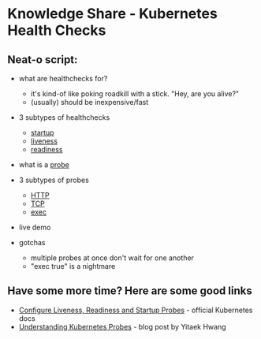 # Knowledge Share - Kubernetes Health Checks

## Neat-o script:
* what are healthchecks for?
    * it's kind-of like poking roadkill with a stick.  "Hey, are you alive?"
    * (usually) should be inexpensive/fast
* 3 subtypes of healthchecks
    * [startup](https://kubernetes.io/docs/tasks/configure-pod-container/configure-liveness-readiness-startup-probes/#define-startup-probes)
    * [liveness](https://kubernetes.io/docs/tasks/configure-pod-container/configure-liveness-readiness-startup-probes/#define-a-liveness-http-request)
    * [readiness](https://kubernetes.io/docs/tasks/configure-pod-container/configure-liveness-readiness-startup-probes/#define-readiness-probes)
* what is a [probe](https://kubernetes.io/docs/tasks/configure-pod-container/configure-liveness-readiness-startup-probes/#configure-probes)
* 3 subtypes of probes
    * [HTTP](https://kubernetes.io/docs/tasks/configure-pod-container/configure-liveness-readiness-startup-probes/#http-probes)
    * [TCP](https://kubernetes.io/docs/tasks/configure-pod-container/configure-liveness-readiness-startup-probes/#tcp-probes)
    * [exec]()
    
* live demo
* gotchas
    * multiple probes at once don't wait for one another
    * "exec true" is a nightmare

## Have some more time?  Here are some good links
* [Configure Liveness, Readiness and Startup Probes](https://kubernetes.io/docs/tasks/configure-pod-container/configure-liveness-readiness-startup-probes/) - official Kubernetes docs
* [Understanding Kubernetes Probes](https://blog.devgenius.io/understanding-kubernetes-probes-5daaff67599a) - blog post by Yitaek Hwang
